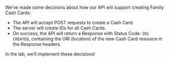 We’ve made some decisions about how our API will support creating Family Cash Cards:

- The API will accept POST requests to create a Cash Card.
- The server will create IDs for all Cash Cards.
- On success, the API will return a Response with Status Code: `201 CREATED`, containing the URI (location) of the new Cash Card
  resource in the Response headers.

In the lab, we’ll implement these decisions!
